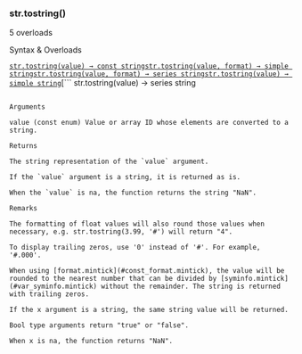 ### str.tostring()

5 overloads

Syntax & Overloads

[```
str.tostring(value) → const string
```](#fun_str.tostring-0)[```
str.tostring(value, format) → simple string
```](#fun_str.tostring-1)[```
str.tostring(value, format) → series string
```](#fun_str.tostring-2)[```
str.tostring(value) → simple string
```](#fun_str.tostring-3)[```
str.tostring(value) → series string
```](#fun_str.tostring-4)

Arguments

value (const enum) Value or array ID whose elements are converted to a string.

Returns

The string representation of the `value` argument.

If the `value` argument is a string, it is returned as is.

When the `value` is na, the function returns the string "NaN".

Remarks

The formatting of float values will also round those values when necessary, e.g. str.tostring(3.99, '#') will return "4".

To display trailing zeros, use '0' instead of '#'. For example, '#.000'.

When using [format.mintick](#const_format.mintick), the value will be rounded to the nearest number that can be divided by [syminfo.mintick](#var_syminfo.mintick) without the remainder. The string is returned with trailing zeros.

If the x argument is a string, the same string value will be returned.

Bool type arguments return "true" or "false".

When x is na, the function returns "NaN".
